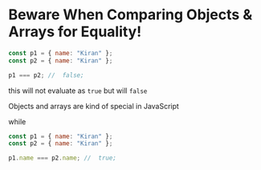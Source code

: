 # Beware When Comparing Objects & Arrays for Equality!

```js
const p1 = { name: "Kiran" };
const p2 = { name: "Kiran" };

p1 === p2; //  false;
```

this will not evaluate as `true` but will `false`

Objects and arrays are kind of special in JavaScript

while

```js
const p1 = { name: "Kiran" };
const p2 = { name: "Kiran" };

p1.name === p2.name; //  true;
```
